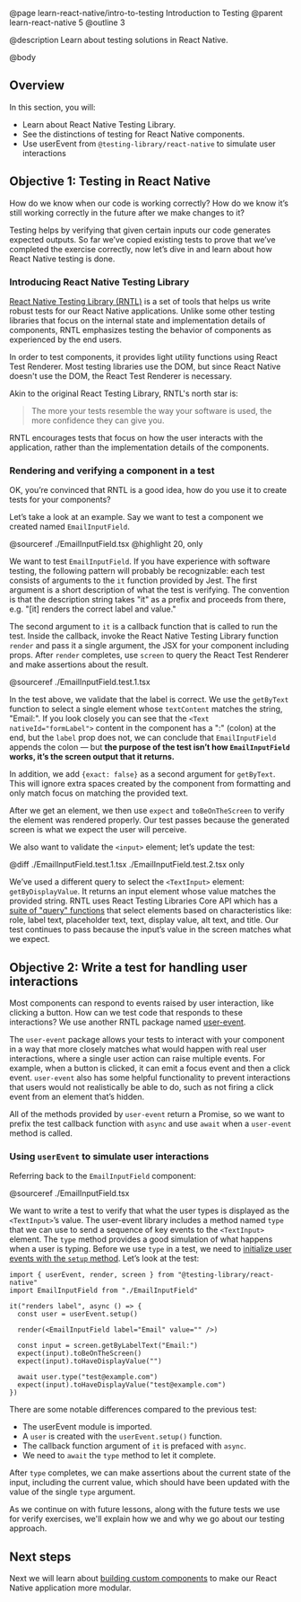 @page learn-react-native/intro-to-testing Introduction to Testing
@parent learn-react-native 5
@outline 3

@description Learn about testing solutions in React Native.

@body

## Overview

In this section, you will:

- Learn about React Native Testing Library.
- See the distinctions of testing for React Native components.
- Use userEvent from `@testing-library/react-native` to simulate user interactions

## Objective 1: Testing in React Native

How do we know when our code is working correctly? How do we know it’s still working correctly in the future after we make changes to it?

Testing helps by verifying that given certain inputs our code generates expected outputs. So far we’ve copied existing tests to prove that we’ve completed the exercise correctly, now let’s dive in and learn about how React Native testing is done.

### Introducing React Native Testing Library

[React Native Testing Library (RNTL)](https://callstack.github.io/react-native-testing-library/docs/getting-started) is a set of tools that helps us write robust tests for our React Native applications. Unlike some other testing libraries that focus on the internal state and implementation details of components, RNTL emphasizes testing the behavior of components as experienced by the end users.

In order to test components, it provides light utility functions using React Test Renderer. Most testing libraries use the DOM, but since React Native doesn't use the DOM, the React Test Renderer is necessary.

Akin to the original React Testing Library, RNTL's north star is:

> The more your tests resemble the way your software is used, the more confidence they can give you.

RNTL encourages tests that focus on how the user interacts with the application, rather than the implementation details of the components.

### Rendering and verifying a component in a test

OK, you’re convinced that RNTL is a good idea, how do you use it to create tests for your components?

Let’s take a look at an example.
Say we want to test a component we created named `EmailInputField`.

@sourceref ./EmailInputField.tsx
@highlight 20, only

We want to test `EmailInputField`. If you have experience with software testing, the following pattern will probably be recognizable: each test consists of arguments to the `it` function provided by Jest. The first argument is a short description of what the test is verifying. The convention is that the description string takes "it" as a prefix and proceeds from there, e.g. "[it] renders the correct label and value."

The second argument to `it` is a callback function that is called to run the test. Inside the callback, invoke the React Native Testing Library function `render` and pass it a single argument, the JSX for your component including props. After `render` completes, use `screen` to query the React Test Renderer and make assertions about the result.

@sourceref ./EmailInputField.test.1.tsx

In the test above, we validate that the label is correct. We use the `getByText` function to select a single element whose `textContent` matches the string, "Email:". If you look closely you can see that the `<Text nativeId="formLabel">` content in the component has a ":" (colon) at the end, but the `label` prop does not, we can conclude that `EmailInputField` appends the colon — but **the purpose of the test isn’t how `EmailInputField` works, it’s the screen output that it returns.**

In addition, we add `{exact: false}` as a second argument for `getByText`. This will ignore extra spaces created by the component from formatting and only match focus on matching the provided text.  

After we get an element, we then use `expect` and `toBeOnTheScreen` to verify the element was rendered properly. Our test passes because the generated screen is what we expect the user will perceive.

We also want to validate the `<input>` element; let’s update the test:

@diff ./EmailInputField.test.1.tsx ./EmailInputField.test.2.tsx only

We’ve used a different query to select the `<TextInput>` element: `getByDisplayValue`. It returns an input element whose value matches the provided string. RNTL uses React Testing Libraries Core API which has a [suite of "query" functions](https://testing-library.com/docs/queries/about) that select elements based on characteristics like: role, label text, placeholder text, text, display value, alt text, and title. Our test continues to pass because the input’s value in the screen matches what we expect.

## Objective 2: Write a test for handling user interactions

Most components can respond to events raised by user interaction, like clicking a button. How can we test code that responds to these interactions? We use another RNTL package named [user-event](https://callstack.github.io/react-native-testing-library/docs/user-event).

The `user-event` package allows your tests to interact with your component in a way that more closely matches what would happen with real user interactions, where a single user action can raise multiple events. For example, when a button is clicked, it can emit a focus event and then a click event. `user-event` also has some helpful functionality to prevent interactions that users would not realistically be able to do, such as not firing a click event from an element that’s hidden.

All of the methods provided by `user-event` return a Promise, so we want to prefix the test callback function with `async` and use `await` when a `user-event` method is called.

### Using `userEvent` to simulate user interactions

Referring back to the `EmailInputField` component:

@sourceref ./EmailInputField.tsx

We want to write a test to verify that what the user types is displayed as the `<TextInput>`’s value. The user-event library includes a method named `type` that we can use to send a sequence of key events to the `<TextInput>` element. The `type` method provides a good simulation of what happens when a user is typing. Before we use `type` in a test, we need to [initialize user events with the `setup` method](https://callstack.github.io/react-native-testing-library/docs/user-event#setup). Let’s look at the test:

```tsx
import { userEvent, render, screen } from "@testing-library/react-native"
import EmailInputField from "./EmailInputField"

it("renders label", async () => {
  const user = userEvent.setup()

  render(<EmailInputField label="Email" value="" />)

  const input = screen.getByLabelText("Email:")
  expect(input).toBeOnTheScreen()
  expect(input).toHaveDisplayValue("")

  await user.type("test@example.com")
  expect(input).toHaveDisplayValue("test@example.com")
})
```

There are some notable differences compared to the previous test:

- The userEvent module is imported.
- A `user` is created with the `userEvent.setup()` function.
- The callback function argument of `it` is prefaced with `async`.
- We need to `await` the `type` method to let it complete.

After `type` completes, we can make assertions about the current state of the input, including the current value, which should have been updated with the value of the single `type` argument.


As we continue on with future lessons, along with the future tests we use for verify exercises, we'll explain how we and why we go about our testing approach.


## Next steps

Next we will learn about [building custom components](./building-custom-components.html) to make our React Native application more modular.